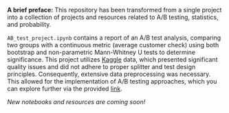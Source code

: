 **A brief preface:** This repository has been transformed from a single project into a collection of projects and resources related to A/B testing, statistics, and probability.

`AB_test_project.ipynb` contains a report of an A/B test analysis, comparing two groups with a continuous metric (average customer check) using both bootstrap and non-parametric Mann-Whitney U tests to determine significance. This project utilizes [Kaggle](https://www.kaggle.com/datasets/sergylog/ab-test-data) data, which presented significant quality issues and did not adhere to proper splitter and test design principles. Consequently, extensive data preprocessing was necessary. This allowed for the implementation of A/B testing approaches, which you can explore further via the provided [link](https://github.com/elch1k/ab_test/blob/main/AB_test_project.ipynb).

*New notebooks and resources are coming soon!*
